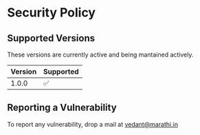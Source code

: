 # Security Policy

## Supported Versions

These versions are currently active and being mantained actively.

| Version | Supported          |
| ------- | ------------------ |
| 1.0.0   | :white_check_mark: |

## Reporting a Vulnerability

To report any vulnerability, drop a mail at vedant@marathi.in

